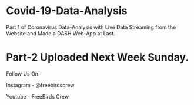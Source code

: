# Covid-19-Data-Analysis
Part 1 of Coronavirus Data-Analysis with Live Data Streaming from the Website and Made a DASH Web-App at Last.

# Part-2 Uploaded Next Week Sunday.

Follow Us On -

Instagram - @freebirdscrew

Youtube - FreeBirds Crew
